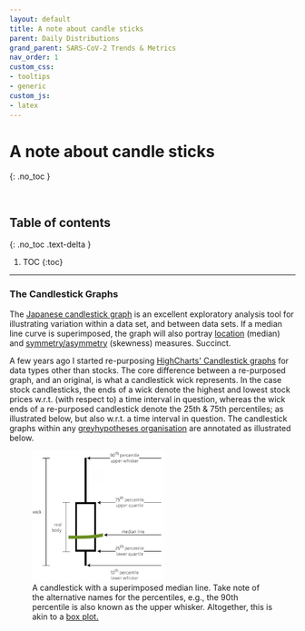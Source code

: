 ```yaml
---
layout: default
title: A note about candle sticks
parent: Daily Distributions
grand_parent: SARS-CoV-2 Trends & Metrics
nav_order: 1
custom_css:
- tooltips
- generic
custom_js:
- latex
---
```


# A note about candle sticks
{: .no_toc }

<br>

## Table of contents
{: .no_toc .text-delta }

1. TOC
{:toc}

---

<h3>The Candlestick Graphs</h3>

<p>The <a href='https://www.highcharts.com/demo/stock/candlestick'>Japanese candlestick graph</a> is an excellent exploratory analysis tool for illustrating variation within a data set, and between data sets.  If a median line curve is superimposed, the graph will also portray <a href="https://www.itl.nist.gov/div898/handbook/eda/section3/eda351.htm">location</a> (median) and <a href="https://www.itl.nist.gov/div898/handbook/eda/section3/eda35b.htm">symmetry/asymmetry</a> (skewness) measures.  Succinct.<p>

<p>A few years ago I started re-purposing <a href='https://www.highcharts.com/demo/stock/candlestick'>HighCharts' Candlestick graphs</a> for data types other than stocks.  The core difference between a re-purposed graph, and an original, is what a candlestick wick represents.  In the case stock candlesticks, the ends of a wick denote the highest and lowest stock prices w.r.t. (with respect to) a time interval in question, whereas the wick ends of a re-purposed candlestick denote the 25th & 75th percentiles; as illustrated below, but also w.r.t. a time interval in question.  The candlestick graphs within any <a href='https://github.com/greyhypotheses#organisations'>greyhypotheses organisation</a> are annotated as illustrated below.</p>

<figure>
  <img src="/assets/images/sars/stick.png" alt="stick" style="float: middle;width:55%" />
  <figcaption>A candlestick with a superimposed median line.  Take note of the alternative names for the percentiles, e.g., the 90th percentile is also
    known as the upper whisker.  Altogether, this is akin to a <a href="https://www.itl.nist.gov/div898/handbook/eda/section3/boxplot.htm">box
      plot.</a></figcaption>
</figure>
